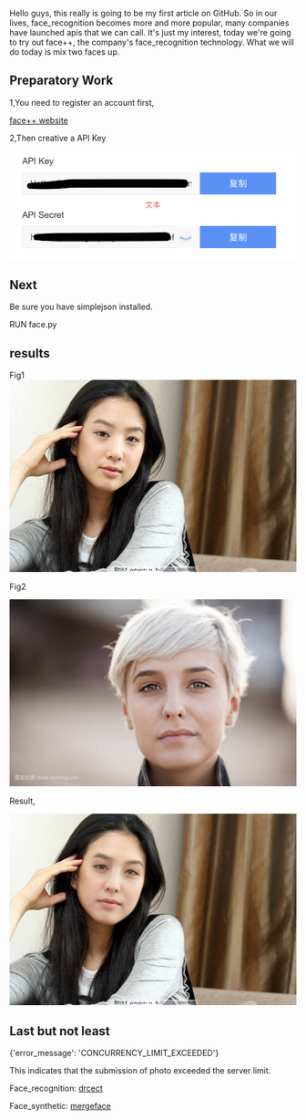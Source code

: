 
Hello guys, this really is going to be my first article on GitHub. So in our lives, face_recognition becomes more and more popular, many companies have launched apis that we can call. It's just my interest,  today we're going to try out face++, the company's face_recognition technology. What we will do today is mix two faces up.

## Preparatory Work

1,You need to register an account first,

<a href="https://www.faceplusplus.com.cn/" target="_blank">face++ website</a>

2,Then creative a API Key

![111](/img/111.png)



## Next

Be sure you have simplejson installed.

RUN  face.py

## results

Fig1![22](/img/22.jpg)



Fig2

![1](/img/1.jpg)



Result,

![result](/img/result.jpg)



## Last but not least

<p>{'error_message': 'CONCURRENCY_LIMIT_EXCEEDED'}</p>

This indicates that the submission of photo exceeded the server limit.

Face_recognition: [drcect](https://console.faceplusplus.com.cn/documents/4888373)

Face_synthetic: [mergeface](https://console.faceplusplus.com.cn/documents/20813963)

